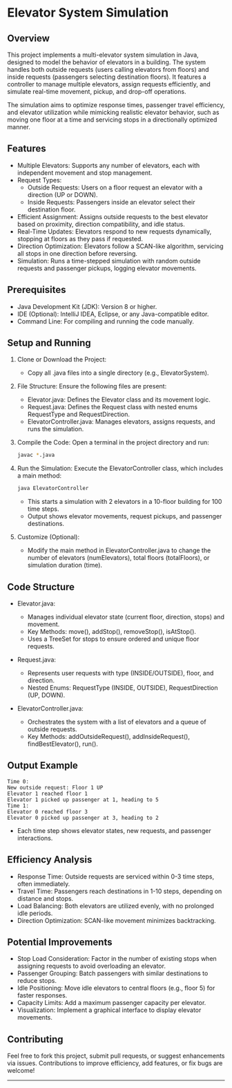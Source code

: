 # Elevator System Simulation

## Overview

This project implements a multi-elevator system simulation in Java, designed to model the behavior of elevators in a building. The system handles both outside requests (users calling elevators from floors) and inside requests (passengers selecting destination floors). It features a controller to manage multiple elevators, assign requests efficiently, and simulate real-time movement, pickup, and drop-off operations.

The simulation aims to optimize response times, passenger travel efficiency, and elevator utilization while mimicking realistic elevator behavior, such as moving one floor at a time and servicing stops in a directionally optimized manner.

## Features

- Multiple Elevators: Supports any number of elevators, each with independent movement and stop management.
- Request Types:
  - Outside Requests: Users on a floor request an elevator with a direction (UP or DOWN).
  - Inside Requests: Passengers inside an elevator select their destination floor.
- Efficient Assignment: Assigns outside requests to the best elevator based on proximity, direction compatibility, and idle status.
- Real-Time Updates: Elevators respond to new requests dynamically, stopping at floors as they pass if requested.
- Direction Optimization: Elevators follow a SCAN-like algorithm, servicing all stops in one direction before reversing.
- Simulation: Runs a time-stepped simulation with random outside requests and passenger pickups, logging elevator movements.

## Prerequisites

- Java Development Kit (JDK): Version 8 or higher.
- IDE (Optional): IntelliJ IDEA, Eclipse, or any Java-compatible editor.
- Command Line: For compiling and running the code manually.

## Setup and Running

1. Clone or Download the Project:
   - Copy all .java files into a single directory (e.g., ElevatorSystem).

2. File Structure:
   Ensure the following files are present:
   - Elevator.java: Defines the Elevator class and its movement logic.
   - Request.java: Defines the Request class with nested enums RequestType and RequestDirection.
   - ElevatorController.java: Manages elevators, assigns requests, and runs the simulation.

3. Compile the Code:
   Open a terminal in the project directory and run:
   ```bash
   javac *.java
   ```

4. Run the Simulation:
   Execute the ElevatorController class, which includes a main method:
   ```bash
   java ElevatorController
   ```
   - This starts a simulation with 2 elevators in a 10-floor building for 100 time steps.
   - Output shows elevator movements, request pickups, and passenger destinations.

5. Customize (Optional):
   - Modify the main method in ElevatorController.java to change the number of elevators (numElevators), total floors (totalFloors), or simulation duration (time).

## Code Structure

- Elevator.java:
  - Manages individual elevator state (current floor, direction, stops) and movement.
  - Key Methods: move(), addStop(), removeStop(), isAtStop().
  - Uses a TreeSet for stops to ensure ordered and unique floor requests.

- Request.java:
  - Represents user requests with type (INSIDE/OUTSIDE), floor, and direction.
  - Nested Enums: RequestType (INSIDE, OUTSIDE), RequestDirection (UP, DOWN).

- ElevatorController.java:
  - Orchestrates the system with a list of elevators and a queue of outside requests.
  - Key Methods: addOutsideRequest(), addInsideRequest(), findBestElevator(), run().

## Output Example

```
Time 0:
New outside request: Floor 1 UP
Elevator 1 reached floor 1
Elevator 1 picked up passenger at 1, heading to 5
Time 1:
Elevator 0 reached floor 3
Elevator 0 picked up passenger at 3, heading to 2
```

- Each time step shows elevator states, new requests, and passenger interactions.

## Efficiency Analysis

- Response Time: Outside requests are serviced within 0-3 time steps, often immediately.
- Travel Time: Passengers reach destinations in 1-10 steps, depending on distance and stops.
- Load Balancing: Both elevators are utilized evenly, with no prolonged idle periods.
- Direction Optimization: SCAN-like movement minimizes backtracking.

## Potential Improvements

- Stop Load Consideration: Factor in the number of existing stops when assigning requests to avoid overloading an elevator.
- Passenger Grouping: Batch passengers with similar destinations to reduce stops.
- Idle Positioning: Move idle elevators to central floors (e.g., floor 5) for faster responses.
- Capacity Limits: Add a maximum passenger capacity per elevator.
- Visualization: Implement a graphical interface to display elevator movements.

## Contributing

Feel free to fork this project, submit pull requests, or suggest enhancements via issues. Contributions to improve efficiency, add features, or fix bugs are welcome!

---
